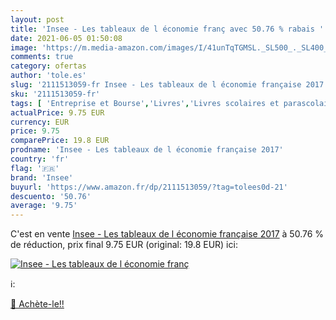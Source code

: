 ```yaml
---
layout: post
title: 'Insee - Les tableaux de l économie franç avec 50.76 % rabais '
date: 2021-06-05 01:50:08
image: 'https://m.media-amazon.com/images/I/41unTqTGMSL._SL500_._SL400_.jpg'
comments: true
category: ofertas
author: 'tole.es'
slug: '2111513059-fr Insee - Les tableaux de l économie française 2017'
sku: '2111513059-fr'
tags: [ 'Entreprise et Bourse','Livres','Livres scolaires et parascolaires','Pédagogie et enseignement','Supports pédagogiques','insee','Économie','Économie en développement', ]
actualPrice: 9.75 EUR
currency: EUR
price: 9.75
comparePrice: 19.8 EUR
prodname: 'Insee - Les tableaux de l économie française 2017'
country: 'fr'
flag: '🇫🇷'
brand: 'Insee'
buyurl: 'https://www.amazon.fr/dp/2111513059/?tag=tolees0d-21'
descuento: '50.76'
average: '9.75'
---
```


C'est en vente [Insee - Les tableaux de l économie française 2017](https://www.amazon.fr/dp/2111513059/?tag=tolees0d-21)  à  50.76 % de réduction, prix final  9.75 EUR (original: 19.8 EUR) ici:

[![Insee - Les tableaux de l économie franç](https://m.media-amazon.com/images/I/41unTqTGMSL._SL500_._SL400_.jpg)](https://www.amazon.fr/dp/2111513059/?tag=tolees0d-21)

ℹ️:


[🛒 Achète-le!!](https://www.amazon.fr/dp/2111513059/?tag=tolees0d-21)
